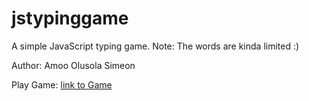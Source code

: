 # jstypinggame
A simple JavaScript typing game.
Note: The words are kinda limited :)

Author: Amoo Olusola Simeon

Play Game: [link to Game](https://jstypinggame.netlify.com/)
